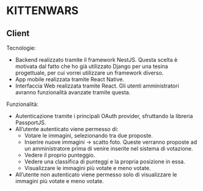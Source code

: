 # KITTENWARS

## Client

Tecnologie:
-	Backend realizzato tramite il framework NestJS. Questa scelta è motivata dal fatto che ho già utilizzato Django per una tesina progettuale, per cui vorrei utilizzare un framework diverso.
-	App mobile realizzata tramite React Native.
-	Interfaccia Web realizzata tramite React. Gli utenti amministratori avranno funzionalità avanzate tramite questa.

Funzionalità:
-	Autenticazione tramite i principali OAuth provider, sfruttando la libreria PassportJS.
-	All’utente autenticato viene permesso di:
    -	Votare le immagini, selezionando tra due proposte.
    -	Inserire nuove immagini -> scatto foto. Queste verranno proposte ad un amministratore prima di venire inserite nel sistema di votazione.
    -	Vedere il proprio punteggio.
    -	Vedere una classifica di punteggi e la propria posizione in essa.
    -	Visualizzare le immagini più votate e meno votate. 
-	All’utente non autenticato viene permesso solo di visualizzare le immagini più votate e meno votate.
